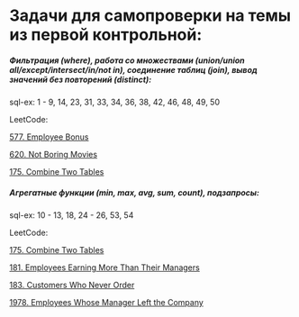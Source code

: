 # Задачи для самопроверки на темы из первой контрольной:

##### Фильтрация (where), работа со множествами (union/union all/except/intersect/in/not in), соединение таблиц (join), вывод значений без повторений (distinct):
sql-ex: 1 - 9, 14, 23, 31, 33, 34, 36, 38, 42, 46, 48, 49, 50

LeetCode:

[577. Employee Bonus](https://leetcode.com/problems/employee-bonus/)

[620. Not Boring Movies](https://leetcode.com/problems/not-boring-movies/)

[175. Combine Two Tables](https://leetcode.com/problems/combine-two-tables/)

##### Агрегатные функции (min, max, avg, sum, count), подзапросы:
sql-ex: 10 - 13, 18, 24 - 26, 53, 54

LeetCode:

[175. Combine Two Tables](https://leetcode.com/problems/combine-two-tables/)

[181. Employees Earning More Than Their Managers](https://leetcode.com/problems/employees-earning-more-than-their-managers/)

[183. Customers Who Never Order](https://leetcode.com/problems/customers-who-never-order/)

[1978. Employees Whose Manager Left the Company](https://leetcode.com/problems/employees-whose-manager-left-the-company/)
